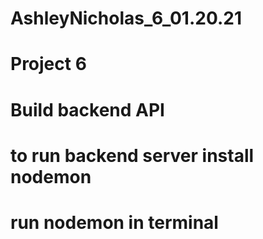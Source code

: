 # AshleyNicholas_6_01.20.21
# Project 6 
# Build backend API
# to run backend server install nodemon
# run nodemon in terminal
